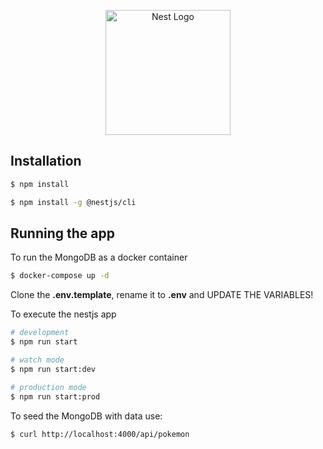 <p align="center">
  <a href="http://nestjs.com/" target="blank"><img src="https://nestjs.com/img/logo-small.svg" width="200" alt="Nest Logo" /></a>
</p>

## Installation

```bash
$ npm install
```

```bash
$ npm install -g @nestjs/cli
```

## Running the app

To run the MongoDB as a docker container

```bash
$ docker-compose up -d
```

Clone the **.env.template**, rename it to **.env** and UPDATE THE VARIABLES!

To execute the nestjs app

```bash
# development
$ npm run start

# watch mode
$ npm run start:dev

# production mode
$ npm run start:prod
```

To seed the MongoDB with data use:

```bash
$ curl http://localhost:4000/api/pokemon
```
